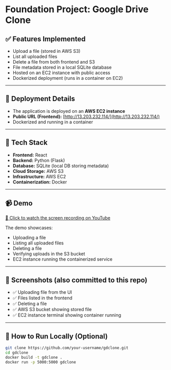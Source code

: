 # Foundation Project: Google Drive Clone

## ✅ Features Implemented
- Upload a file (stored in AWS S3)
- List all uploaded files
- Delete a file from both frontend and S3
- File metadata stored in a local SQLite database
- Hosted on an EC2 instance with public access
- Dockerized deployment (runs in a container on EC2)

---

## 🚀 Deployment Details
- The application is deployed on an **AWS EC2 instance**
- **Public URL (Frontend):** [http://13.203.232.114/](http://13.203.232.114/)
- Dockerized and running in a container

---

## 🧱 Tech Stack
- **Frontend:** React
- **Backend:** Python (Flask)
- **Database:** SQLite (local DB storing metadata)
- **Cloud Storage:** AWS S3
- **Infrastructure:** AWS EC2
- **Containerization:** Docker

---

## 📹 Demo

[🎥 Click to watch the screen recording on YouTube](https://youtu.be/-U4GnAXGRdc)

The demo showcases:
- Uploading a file
- Listing all uploaded files
- Deleting a file
- Verifying uploads in the S3 bucket
- EC2 instance running the containerized service

---

## 📸 Screenshots (also committed to this repo)
- ✅ Uploading file from the UI
- ✅ Files listed in the frontend
- ✅ Deleting a file
- ✅ AWS S3 bucket showing stored file
- ✅ EC2 instance terminal showing container running

---

## 📝 How to Run Locally (Optional)
```bash
git clone https://github.com/your-username/gdclone.git
cd gdclone
docker build -t gdclone .
docker run -p 5000:5000 gdclone
